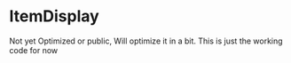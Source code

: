 # ItemDisplay
Not yet Optimized or public, Will optimize it in a bit. This is just the working code for now
